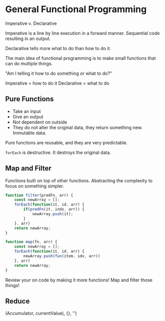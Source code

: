 # General Functional Programming

Imperative v. Declarative

Imperative is a line by line execution in a forward manner. Sequential code resulting in an output.

Declarative tells more what to do than how to do it.

The main idea of functional programming is to make small functions that can do multiple things. 

"Am I telling it how to do something or what to do?"

Imperative = how to do it
Declarative = what to do

## Pure Functions

* Take an input
* Give an output
* Not dependent on outside 
* They do not alter the original data, they return something new. Immutable data.


Pure functions are reusable, and they are very predictable.

`forEach` is destructive. It destroys the original data.



## Map and Filter

Functions built on top of other functions. Abstracting the complexity to focus on something simpler.

```javascript 
function filter(predFn, arr) {
    const newArray = [];
    forEach(function(it, id, arr) {
        if(predFn(it, indx, arr)) {
            newArray.push(it);
        }
    }, arr)
    return newArray;
}
```

```javascript 
function map(fn, arr) {
    const newArray = [];
    forEach(function(it, id, arr) {
        newArray.push(fun(item, idx, arr))
    }, arr)
    return newArray;
}
```

Review your on code by making it more functions! Map and filter those things!

## Reduce

(Accumulator, currentValue), {}, '')


